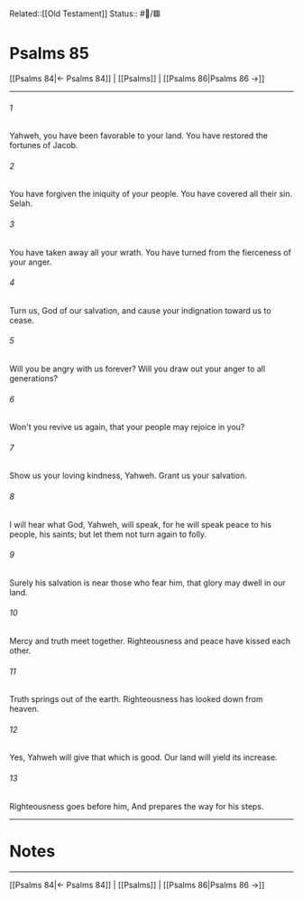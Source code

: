 Related::[[Old Testament]]
Status:: #📖/🟥
# Psalms 85

[[Psalms 84|← Psalms 84]] | [[Psalms]] | [[Psalms 86|Psalms 86 →]]
***



###### 1 
Yahweh, you have been favorable to your land. You have restored the fortunes of Jacob. 

###### 2 
You have forgiven the iniquity of your people. You have covered all their sin. Selah. 

###### 3 
You have taken away all your wrath. You have turned from the fierceness of your anger. 

###### 4 
Turn us, God of our salvation, and cause your indignation toward us to cease. 

###### 5 
Will you be angry with us forever? Will you draw out your anger to all generations? 

###### 6 
Won't you revive us again, that your people may rejoice in you? 

###### 7 
Show us your loving kindness, Yahweh. Grant us your salvation. 

###### 8 
I will hear what God, Yahweh, will speak, for he will speak peace to his people, his saints; but let them not turn again to folly. 

###### 9 
Surely his salvation is near those who fear him, that glory may dwell in our land. 

###### 10 
Mercy and truth meet together. Righteousness and peace have kissed each other. 

###### 11 
Truth springs out of the earth. Righteousness has looked down from heaven. 

###### 12 
Yes, Yahweh will give that which is good. Our land will yield its increase. 

###### 13 
Righteousness goes before him, And prepares the way for his steps.

---
# Notes


***
[[Psalms 84|← Psalms 84]] | [[Psalms]] | [[Psalms 86|Psalms 86 →]]
